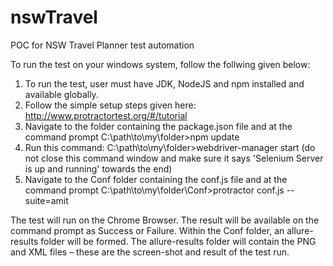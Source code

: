 # nswTravel
POC for NSW Travel Planner test automation

To run the test on your windows system, follow the follwing given below:
1. To run the test, user must have JDK, NodeJS and npm installed and available globally.
2. Follow the simple setup steps given here: http://www.protractortest.org/#/tutorial
3. Navigate to the folder containing the package.json file and at the command prompt C:\path\to\my\folder>npm update
4. Run this command: C:\path\to\my\folder>webdriver-manager start
(do not close this command window and make sure it says 'Selenium Server is up and running' towards the end)
5. Navigate to the Conf folder containing the conf.js file and at the command prompt 
C:\path\to\my\folder\Conf>protractor conf.js --suite=amit

The test will run on the Chrome Browser.
The result will be available on the command prompt as Success or Failure.
Within the Conf folder, an allure-results folder will be formed.
The allure-results folder will contain the PNG and XML files – these are the screen-shot and result of the test run.
